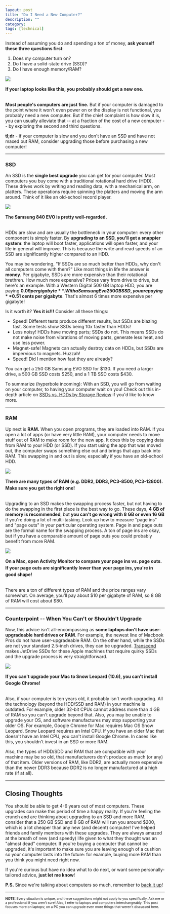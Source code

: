 ```yaml
---
layout: post
title: "Do I Need a New Computer?"
description: ""
category: 
tags: [technical]
---
```


<p style="margin-bottom: 8px;">Instead of assuming you do and spending a ton of money, <strong>ask yourself these three questions first</strong>:</p>

1. Does my computer turn on? 
1. Do I have a solid-state drive (SSD)?
1. Do I have enough memory/RAM? 

<div>
	<img class="rounded-corners" style="max-width: 500px; border: 0px;" src="/assets/images/posts/2014-09-13/destroyed.png"/>
	<p class="caption-text" style="line-height: 1.5em; margin-bottom: 30px;"><strong>If your laptop looks like this, you probably should get a new one.</strong></p>
</div>

**Most people's computers are just fine.** But if your computer is damaged to the point where it won't even power on or the display is not functional, you probably need a new computer. But if the chief complaint is how slow it is, you can usually alleviate that -- at a fraction of the cost of a new computer -- by exploring the second and third questions. 

<!--break-->

**tl;dr** - if your computer is slow and you don't have an SSD and have not maxed out RAM, consider upgrading those before purchasing a new computer!

<hr class="separator">

### SSD

An SSD is the **single best upgrade** you can get for your computer. Most computers you buy come with a traditional rotational hard drive (HDD). These drives work by writing and reading data, with a mechanical arm, on platters. These operations require spinning the platters and moving the arm around. Think of it like an old-school record player.

<div>
	<img class="rounded-corners" style="max-width: 500px; border: 0px;" src="/assets/images/posts/2014-09-13/ssd.png"/>
	<p class="caption-text" style="line-height: 1.5em; margin-bottom: 30px;"><strong>The Samsung 840 EVO is pretty well-regarded.</strong></p>
</div>

HDDs are slow and are usually the bottleneck in your computer: every other component is simply faster. By **upgrading to an SSD, you'll get a snappier system**: the laptop will boot faster, applications will open faster, and your life in general will improve. This is because the write and read speeds of an SSD are significantly higher compared to an HDD. 

You may be wondering, "If SSDs are so much better than HDDs, why don't all computers come with them?" Like most things in life the answer is **money**. Per gigabyte, SSDs are more expensive than their rotational brethren. How much more expensive? Prices vary from drive to drive, but here's an example. With a Western Digital 500 GB laptop HDD, you are paying **$0.09 per gigabyte**. With a Samsung Evo 250 GB SSD, you are paying **$0.51 cents per gigabyte**. That's almost 6 times more expensive per gigabyte!

<p style="margin-bottom: 8px;">Is it worth it? <strong>Yes it is!!!</strong> Consider all these things:</p>

* Speed! Different tests produce different results, but SSDs are blazing fast. Some tests show SSDs being 10x faster than HDDs!
* Less noisy! HDDs have moving parts; SSDs do not. This means SSDs do not make noise from vibrations of moving parts, generate less heat, and use less power.
* Magnet-safe! Magnets can actually destroy data on HDDs, but SSDs are impervious to magnets. Huzzah!
* Speed! Did I mention how fast they are already?

You can get a 250 GB Samsung EVO SSD for $130. If you need a larger drive, a 500 GB SSD costs $250, and a 1 TB SSD costs $430. 

To summarize (hyperbole incoming): With an SSD, you will go from waiting on your computer, to having your computer wait on you! Check out this in-depth article on [SSDs vs. HDDs by Storage Review][1] if you'd like to know more.



<hr class="separator">

### RAM

Up next is **RAM.** When you open programs, they are loaded into RAM. If you open a lot of apps (or have very little RAM), your computer needs to move stuff out of RAM to make room for the new app. It does this by copying data from RAM to your HDD (or SSD). If you start using the app that was moved out, the computer swaps something else out and brings that app back into RAM. This swapping in and out is slow, especially if you have an old-school HDD.

<div>
	<img class="rounded-corners" style="max-width: 500px; border: 0px;" src="/assets/images/posts/2014-09-13/ram.png"/>
	<p class="caption-text" style="line-height: 1.5em; margin-bottom: 30px;"><strong>There are many types of RAM (e.g. DDR2, DDR3, PC3-8500, PC3-12800).<br> Make sure you get the right one!</strong></p>
</div>

Upgrading to an SSD makes the swapping process faster, but not having to do the swapping in the first place is the best way to go. These days, **4 GB of memory is recommended**, but **you can't go wrong with 8 GB or even 16 GB** if you're doing a lot of multi-tasking. Look up how to measure "page ins" and "page outs" in your particular operating system. Page in and page outs are the formal name for the swapping process. A ton of page ins are okay, but if you have a comparable amount of page outs you could probably benefit from more RAM.

<div>
	<img class="rounded-corners" style="max-width: 700px; border: 0px;" src="/assets/images/posts/2014-09-13/paging.png"/>
	<p class="caption-text" style="line-height: 1.5em; margin-bottom: 30px;"><strong>On a Mac, open Activity Monitor to compare your page ins vs. page outs.<br>If your page outs are significantly lower than your page ins, you're in good shape!</strong></p>
</div>

There are a ton of different types of RAM and the price ranges vary somewhat. On average, you’ll pay about $10 per gigabyte of RAM, so 8 GB of RAM will cost about $80. 

<hr class="separator">

### Counterpoint -- When You Can't or Shouldn't Upgrade

Now, this advice isn't all-encompassing as **some laptops don't have user-upgradeable hard drives or RAM**. For example, the newest line of Macbook Pros do not have user-upgradeable RAM. On the other hand, while the SSDs are not your standard 2.5-inch drives, they can be upgraded. [Transcend][3] makes JetDrive SSDs for these Apple machines that require quirky SSDs and the upgrade process is very straightforward.

<div>
	<img class="rounded-corners" style="max-width: 600px; border: 0px;" src="/assets/images/posts/2014-09-13/chrome.png"/>
	<p class="caption-text" style="line-height: 1.5em; margin-bottom: 30px;"><strong>If you can't upgrade your Mac to Snow Leopard (10.6), you can't install Google Chrome!</strong></p>
</div>

Also, if your computer is ten years old, it probably isn't worth upgrading. All the technology (beyond the HDD/SSD and RAM) in your machine is outdated. For example, older 32-bit CPUs cannot address more than 4 GB of RAM so you can't upgrade beyond that. Also, you may be unable to upgrade your OS, and software manufactures may stop supporting your older OS. For example, Google Chrome for Mac requires Mac OS Snow Leopard. Snow Leopard requires an Intel CPU. If you have an older Mac that doesn't have an Intel CPU, you can't install Google Chrome. In cases like this, you shouldn't invest in an SSD or more RAM. 

Also, the types of HDD/SDD and RAM that are compatible with your machine may be so old, that manufacturers don't produce as much (or any) of that item. Older versions of RAM, like DDR2, are actually more expensive than the newer DDR3 because DDR2 is no longer manufactured at a high rate (if at all).

<hr class="separator">

## Closing Thoughts

You should be able to get 4-6 years out of most computers. These upgrades can make this period of time a happy reality. If you're feeling the crunch and are thinking about upgrading to an SSD and more RAM, consider that a 250 GB SSD and 8 GB of RAM will run you around $200, which is a lot cheaper than any new (and decent) computer! I've helped friends and family members with these upgrades. They are always amazed at the breath of new (and speedy) life given to what they thought was an "almost dead" computer. If you're buying a computer that cannot be upgraded, it's important to make sure you are leaving enough of a cushion so your computer lasts into the future: for example, buying more RAM than you think you might need right now.

If you're curious but have no idea what to do next, or want some personally-tailored advice, **just let me know**! 

**P.S.** Since we're talking about computers so much, remember to [back it up][2]!

<hr class="separator">

<p style="font-size: 0.75em;"><b>NOTE:</b> Every situation is unique, and these suggestions might not apply to you specifically. Ask me or a professional if you aren’t sure! Also, I refer to laptops and computers interchangeably. This post focuses more on laptops; on a PC you can upgrade even more things that weren't discussed here.</p>

[1]: http://www.storagereview.com/ssd_vs_hdd
[2]: http://mark.gg/2014/01/24/back-it-up/
[3]: http://www.transcend-info.com/apple/jetdrive/
